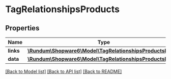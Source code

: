 # TagRelationshipsProducts

## Properties
Name | Type | Description | Notes
------------ | ------------- | ------------- | -------------
**links** | [**\Rundum\Shopware6\Model\TagRelationshipsProductsLinks**](TagRelationshipsProductsLinks.md) |  | [optional] 
**data** | [**\Rundum\Shopware6\Model\TagRelationshipsProductsData[]**](TagRelationshipsProductsData.md) |  | [optional] 

[[Back to Model list]](../../README.md#documentation-for-models) [[Back to API list]](../../README.md#documentation-for-api-endpoints) [[Back to README]](../../README.md)

